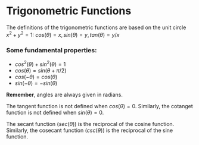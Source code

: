# Trigonometric Functions

The definitions of the trigonometric functions are based on the unit circle $x^2 + y ^2=1$: $cos(\theta)=x, sin(\theta)=y, tan(\theta)=y/x$


### Some fundamental properties:
- $cos^2(\theta) + sin^2(\theta) = 1$
- $cos(\theta) = sin(\theta + {\pi}/2)$
- $cos(-\theta)=cos(\theta)$
- $sin(-\theta)=-sin(\theta)$

__Remember__, angles are always given in radians.

The tangent function is not defined when $cos(\theta)=0$. Similarly, the cotanget function is not defined when $sin(\theta)=0$.

The secant function ($sec(\theta)$) is the reciprocal of the cosine function. Similarly, the cosecant function ($csc(\theta)$) is the reciprocal of the sine function.